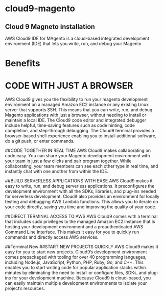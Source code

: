 # cloud9-magento
## Cloud 9 Magneto installation

AWS Cloud9 IDE for MAgento is a cloud-based integrated development environment (IDE) that lets you write, run, and debug your Magento

# Benefits
# CODE WITH JUST A BROWSER
AWS Cloud9 gives you the flexibility to run your magento development environment on a managed Amazon EC2 instance or any existing Linux server that supports SSH.
This means that you can write, run, and debug Magento applications with just a browser, without needing to install or maintain a local IDE. 
The Cloud9 code editor and integrated debugger include helpful, time-saving features such as code hinting, code completion, and step-through debugging. 
The Cloud9 terminal provides a browser-based shell experience enabling you to install additional software, do a git push, or enter commands.


##CODE TOGETHER IN REAL TIME
AWS Cloud9 makes collaborating on code easy. You can share your Magento development environment with your team in just a few clicks and pair program together.
While collaborating, your team members can see each other type in real time, and instantly chat with one another from within the IDE.

##BUILD SERVERLESS APPLICATIONS WITH EASE
AWS Cloud9 makes it easy to write, run, and debug serverless applications. It preconfigures the development environment with all the SDKs, libraries, and plug-ins needed for serverless development. Cloud9 also provides an environment for locally testing and debugging AWS Lambda functions. This allows you to iterate on your code directly, saving you time and improving the quality of your code.

##DIRECT TERMINAL ACCESS TO AWS
AWS Cloud9 comes with a terminal that includes sudo privileges to the managed Amazon EC2 instance that is hosting your development environment and a preauthenticated AWS Command Line Interface. This makes it easy for you to quickly run commands and directly access AWS services.

##Terminal New
##START NEW PROJECTS QUICKLY
AWS Cloud9 makes it easy for you to start new projects. Cloud9’s development environment comes prepackaged with tooling for over 40 programming languages, including Node.js, JavaScript, Python, PHP, Ruby, Go, and C++. This enables you to start writing code for popular application stacks within minutes by eliminating the need to install or configure files, SDKs, and plug-ins for your development machine. Because Cloud9 is cloud-based, you can easily maintain multiple development environments to isolate your project’s resources.


